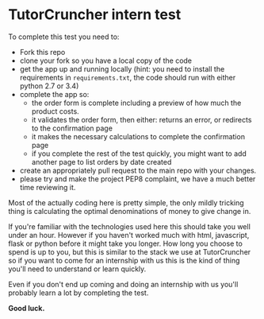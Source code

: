 # TutorCruncher intern test

To complete this test you need to:
* Fork this repo
* clone your fork so you have a local copy of the code
* get the app up and running locally (hint: you need to install the requirements in `requirements.txt`, the code should
  run with either python 2.7 or 3.4)
* complete the app so:
  * the order form is complete including a preview of how much the product costs.
  * it validates the order form, then either: returns an error, or redirects to the confirmation page
  * it makes the necessary calculations to complete the confirmation page
  * if you complete the rest of the test quickly, you might want to add another page to list orders by date created
* create an appropriately pull request to the main repo with your changes.
* please try and make the project PEP8 complaint, we have a much better time reviewing it.

Most of the actually coding here is pretty simple, the only mildly tricking thing is calculating the optimal 
denominations of money to give change in.

If you're familiar with the technologies used here this should take you well under an hour. However if you haven't 
worked much with html, javascript, flask or python before it might take you longer. How long you choose to spend is up
to you, but this is similar to the stack we use at TutorCruncher so if you want to come for an internship with us
this is the kind of thing you'll need to understand or learn quickly.

Even if you don't end up coming and doing an internship with us you'll probably learn a lot by completing the test.

**Good luck.**
